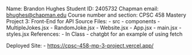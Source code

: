 Name: Brandon Hughes
Student ID: 2405732
Chapman email: bhughes@chapman.edu 
Course number and section: CPSC 458
Mastery Project 3: Front-End for API
Source Files: 
    - src
        - components
            - MultipleJokes.jsx
            - RandomJoke.jsx
            - Website.jsx
        - App.jsx
        - main.jsx
        - styles.jsx
References:
    - In Class
    - chatgbt for an example of using fetch

Deployed Site:
    - https://cpsc-458-mp-3-project.vercel.app/